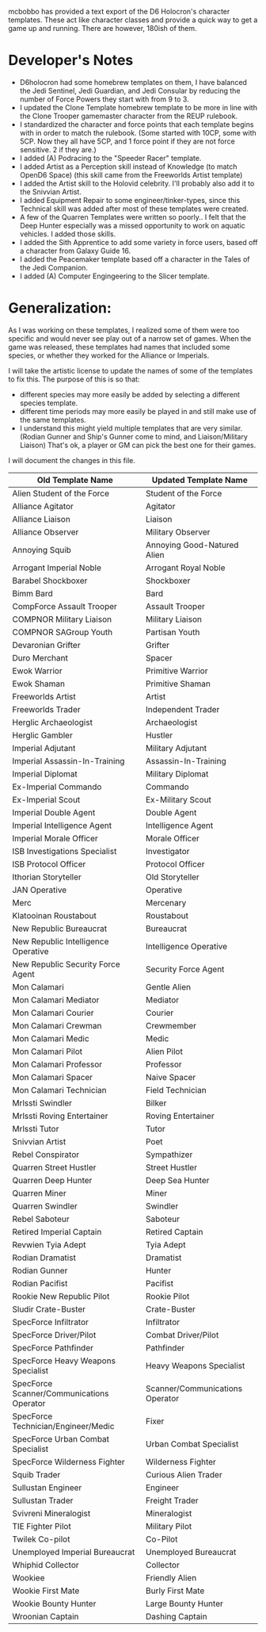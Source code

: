 mcbobbo has provided a text export of the D6 Holocron's character templates. These act like character classes and provide a quick way to get a game up and running. There are however, 180ish of them. 

# **Developer's Notes**
- D6holocron had some homebrew templates on them, I have balanced the Jedi Sentinel, Jedi Guardian, and Jedi Consular by reducing the number of Force Powers they start with from 9 to 3.
- I updated the Clone Template homebrew template to be more in line with the Clone Trooper gamemaster character from the REUP rulebook.
- I standardized the character and force points that each template begins with in order to match the rulebook. (Some started with 10CP, some with 5CP. Now they all have 5CP, and 1 force point if they are not force sensitive. 2 if they are.)
- I added (A) Podracing to the "Speeder Racer" template.
- I added Artist as a Perception skill instead of Knowledge (to match OpenD6 Space) (this skill came from the Freeworlds Artist template)
- I added the Artist skill to the Holovid celebrity. I'll probably also add it to the Snivvian Artist.
- I added Equipment Repair to some engineer/tinker-types, since this Technical skill was added after most of these templates were created.
- A few of the Quarren Templates were written so poorly.. I felt that the Deep Hunter especially was a missed opportunity to work on aquatic vehicles. I added those skills.
- I added the Sith Apprentice to add some variety in force users, based off a character from Galaxy Guide 16.
- I added the Peacemaker template based off a character in the Tales of the Jedi Companion.
- I added (A) Computer Engingeering to the Slicer template.

# **Generalization:** 
As I was working on these templates, I realized some of them were too specific and would never see play out of a narrow set of games.  When the game was released, these templates had names that included some species, or whether they worked for the Alliance or Imperials.

I will take the artistic license to update the names of some of the templates to fix this. The purpose of this is so that:
- different species may more easily be added by selecting a different species template.
- different time periods may more easily be played in and still make use of the same templates.
- I understand this might yield multiple templates that are very similar. (Rodian Gunner and Ship's Gunner come to mind, and Liaison/Military Liaison) That's ok, a player or GM can pick the best one for their games. 

I will document the changes in this file.

| Old Template Name | Updated Template Name | 
| --------------- | --------------- | 
| Alien Student of the Force | Student of the Force | 
| Alliance Agitator | Agitator | 
| Alliance Liaison | Liaison | 
| Alliance Observer | Military Observer |
| Annoying Squib | Annoying Good-Natured Alien |
| Arrogant Imperial Noble | Arrogant Royal Noble |
| Barabel Shockboxer | Shockboxer |
| Bimm Bard | Bard |
| CompForce Assault Trooper | Assault Trooper |
| COMPNOR Military Liaison | Military Liaison |
| COMPNOR SAGroup Youth | Partisan Youth | 
| Devaronian Grifter | Grifter |
| Duro Merchant | Spacer | 
| Ewok Warrior | Primitive Warrior |
| Ewok Shaman | Primitive Shaman |
| Freeworlds Artist | Artist |
| Freeworlds Trader | Independent Trader |
| Herglic Archaeologist | Archaeologist | 
| Herglic Gambler | Hustler |
| Imperial Adjutant | Military Adjutant |
| Imperial Assassin-In-Training | Assassin-In-Training |
| Imperial Diplomat | Military Diplomat |
| Ex-Imperial Commando | Commando |
| Ex-Imperial Scout | Ex-Military Scout |
| Imperial Double Agent | Double Agent |
| Imperial Intelligence Agent | Intelligence Agent |
| Imperial Morale Officer | Morale Officer |
| ISB Investigations Specialist | Investigator |
| ISB Protocol Officer | Protocol Officer |
| Ithorian Storyteller | Old Storyteller |
| JAN Operative | Operative |
| Merc | Mercenary | 
| Klatooinan Roustabout | Roustabout |
| New Republic Bureaucrat | Bureaucrat |
| New Republic Intelligence Operative | Intelligence Operative |
| New Republic Security Force Agent | Security Force Agent |
| Mon Calamari | Gentle Alien |
| Mon Calamari Mediator | Mediator |
| Mon Calamari Courier | Courier |
| Mon Calamari Crewman | Crewmember |
| Mon Calamari Medic | Medic |
| Mon Calamari Pilot | Alien Pilot |
| Mon Calamari Professor | Professor |
| Mon Calamari Spacer | Naive Spacer |
| Mon Calamari Technician | Field Technician |
| Mrlssti Swindler | Bilker |
| Mrlssti Roving Entertainer | Roving Entertainer |
| Mrlssti Tutor | Tutor |
| Snivvian Artist | Poet |
| Rebel Conspirator | Sympathizer |
| Quarren Street Hustler | Street Hustler |
| Quarren Deep Hunter | Deep Sea Hunter |
| Quarren Miner | Miner |
| Quarren Swindler | Swindler |
| Rebel Saboteur | Saboteur |
| Retired Imperial Captain | Retired Captain |
| Revwien Tyia Adept | Tyia Adept |
| Rodian Dramatist | Dramatist |
| Rodian Gunner | Hunter |
| Rodian Pacifist | Pacifist |
| Rookie New Republic Pilot | Rookie Pilot |
| Sludir Crate-Buster | Crate-Buster |
| SpecForce Infiltrator | Infiltrator |
| SpecForce Driver/Pilot | Combat Driver/Pilot |
| SpecForce Pathfinder | Pathfinder |
| SpecForce Heavy Weapons Specialist | Heavy Weapons Specialist |
| SpecForce Scanner/Communications Operator | Scanner/Communications Operator |
| SpecForce Technician/Engineer/Medic | Fixer |
| SpecForce Urban Combat Specialist | Urban Combat Specialist |
| SpecForce Wilderness Fighter | Wilderness Fighter |
| Squib Trader | Curious Alien Trader |
| Sullustan Engineer | Engineer |
| Sullustan Trader | Freight Trader |
| Svivreni Mineralogist | Mineralogist |
| TIE Fighter Pilot | Military Pilot |
| Twilek Co-pilot | Co-Pilot|
| Unemployed Imperial Bureaucrat | Unemployed Bureaucrat |
| Whiphid Collector | Collector |
| Wookiee | Friendly Alien |
| Wookie First Mate | Burly First Mate |
| Wookie Bounty Hunter | Large Bounty Hunter |
| Wroonian Captain | Dashing Captain |
